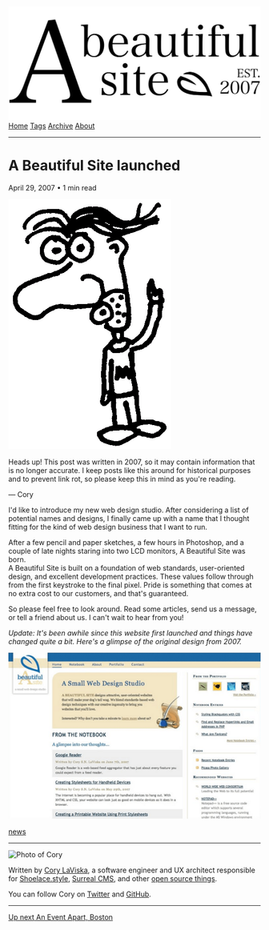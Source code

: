 <a href="../../index.html" class="header-link"><img src="../../images/logos/wordmark.svg" alt="A Beautiful Site" class="wordmark" /></a> <a href="../../index.html" class="nav-item">Home</a> <a href="../../tags/index.html" class="nav-item">Tags</a> <a href="../index.html" class="nav-item">Archive</a> <a href="../../about/index.html" class="nav-item">About</a>

------------------------------------------------------------------------

A Beautiful Site launched
=========================

April 29, 2007 • 1 min read

![A drawing of a cartoon man pointing upwards](../../images/artwork/pointer.gif)

Heads up! This post was written in 2007, so it may contain information that is no longer accurate. I keep posts like this around for historical purposes and to prevent link rot, so please keep this in mind as you're reading.

— Cory

I'd like to introduce my new web design studio. After considering a list of potential names and designs, I finally came up with a name that I thought fitting for the kind of web design business that I want to run.

After a few pencil and paper sketches, a few hours in Photoshop, and a couple of late nights staring into two LCD monitors, A Beautiful Site was born.  
A Beautiful Site is built on a foundation of web standards, user-oriented design, and excellent development practices. These values follow through from the first keystroke to the final pixel. Pride is something that comes at no extra cost to our customers, and that's guaranteed.

So please feel free to look around. Read some articles, send us a message, or tell a friend about us. I can't wait to hear from you!

*Update: It's been awhile since this website first launched and things have changed quite a bit. Here's a glimpse of the original design from 2007.*

![A vintage screenshot of the original website](../../images/abs-original-website.png)

<a href="../../tags/news/index.html" class="post-tag">news</a>

------------------------------------------------------------------------

<img src="http://0.gravatar.com/avatar/bf1b3b95fd5b096a3592247c29667b33?s=512" alt="Photo of Cory" class="avatar avatar-small" />

Written by [Cory LaViska](../../index-4.html), a software engineer and UX architect responsible for [Shoelace.style](https://shoelace.style/), [Surreal CMS](https://www.surrealcms.com/), and other [open source things](https://github.com/claviska).

You can follow Cory on [Twitter](https://twitter.com/bgooonz) and [GitHub](https://github.com/claviska).

------------------------------------------------------------------------

<a href="../an-event-apart-boston/index.html" class="post-nav-next"><span class="small">Up next</span> An Event Apart, Boston</a>
